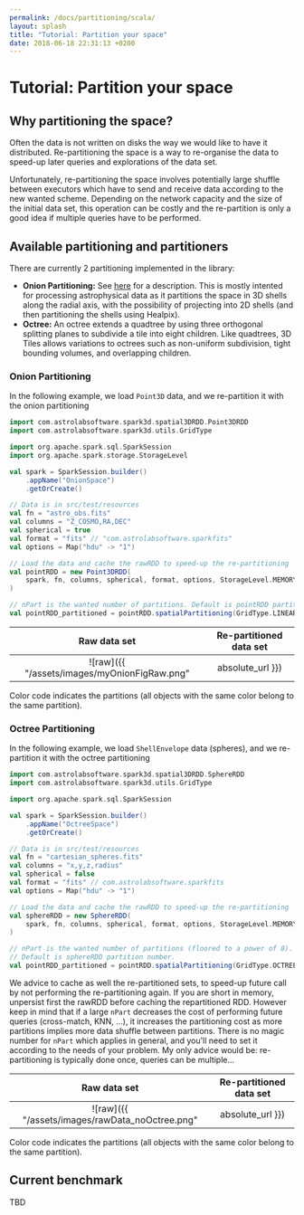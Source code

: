 ```yaml
---
permalink: /docs/partitioning/scala/
layout: splash
title: "Tutorial: Partition your space"
date: 2018-06-18 22:31:13 +0200
---
```


# Tutorial: Partition your space

## Why partitioning the space?

Often the data is not written on disks the way we would like to have it distributed. Re-partitioning the space is a way to re-organise the data to speed-up later queries and explorations of the data set.

Unfortunately, re-partitioning the space involves potentially large shuffle between executors which have to send and receive data according to the new wanted scheme. Depending on the network capacity and the size of the initial data set, this operation can be costly and the re-partition is only a good idea if multiple queries have to be performed.

## Available partitioning and partitioners

There are currently 2 partitioning implemented in the library:

- **Onion Partitioning:** See [here](https://github.com/astrolabsoftware/spark3D/issues/11) for a description. This is mostly intented for processing astrophysical data as it partitions the space in 3D shells along the radial axis, with the possibility of projecting into 2D shells (and then partitioning the shells using Healpix).
- **Octree:** An octree extends a quadtree by using three orthogonal splitting planes to subdivide a tile into eight children. Like quadtrees, 3D Tiles allows variations to octrees such as non-uniform subdivision, tight bounding volumes, and overlapping children.

### Onion Partitioning

In the following example, we load `Point3D` data, and we re-partition it with the onion partitioning

```scala
import com.astrolabsoftware.spark3d.spatial3DRDD.Point3DRDD
import com.astrolabsoftware.spark3d.utils.GridType

import org.apache.spark.sql.SparkSession
import org.apache.spark.storage.StorageLevel

val spark = SparkSession.builder()
	.appName("OnionSpace")
	.getOrCreate()

// Data is in src/test/resources
val fn = "astro_obs.fits"
val columns = "Z_COSMO,RA,DEC"
val spherical = true
val format = "fits" // "com.astrolabsoftware.sparkfits"
val options = Map("hdu" -> "1")

// Load the data and cache the rawRDD to speed-up the re-partitioning
val pointRDD = new Point3DRDD(
	spark, fn, columns, spherical, format, options, StorageLevel.MEMORY_ONLY
)

// nPart is the wanted number of partitions. Default is pointRDD partition number.
val pointRDD_partitioned = pointRDD.spatialPartitioning(GridType.LINEARONIONGRID, nPart)
```

| Raw data set | Re-partitioned data set
|:---------:|:---------:
| ![raw]({{ "/assets/images/myOnionFigRaw.png" | absolute_url }}) | ![repartitioning]({{ "/assets/images/myOnionFig.png" | absolute_url }})

Color code indicates the partitions (all objects with the same color belong to the same partition).

### Octree Partitioning

In the following example, we load `ShellEnvelope` data (spheres), and we re-partition it with the octree partitioning

```scala
import com.astrolabsoftware.spark3d.spatial3DRDD.SphereRDD
import com.astrolabsoftware.spark3d.utils.GridType

import org.apache.spark.sql.SparkSession

val spark = SparkSession.builder()
	.appName("OctreeSpace")
	.getOrCreate()

// Data is in src/test/resources
val fn = "cartesian_spheres.fits"
val columns = "x,y,z,radius"
val spherical = false
val format = "fits" // com.astrolabsoftware.sparkfits
val options = Map("hdu" -> "1")

// Load the data and cache the rawRDD to speed-up the re-partitioning
val sphereRDD = new SphereRDD(
	spark, fn, columns, spherical, format, options, StorageLevel.MEMORY_ONLY
)

// nPart is the wanted number of partitions (floored to a power of 8).
// Default is sphereRDD partition number.
val pointRDD_partitioned = pointRDD.spatialPartitioning(GridType.OCTREE, nPart)
```


We advice to cache as well the re-partitioned sets, to speed-up future call by not performing the re-partitioning again. If you are short in memory, unpersist first the rawRDD before caching the repartitioned RDD.
However keep in mind that if a large `nPart` decreases the cost of performing future queries (cross-match, KNN, ...), it increases the partitioning cost as more partitions implies more data shuffle between partitions. There is no magic number for `nPart` which applies in general, and you'll need to set it according to the needs of your problem. My only advice would be: re-partitioning is typically done once, queries can be multiple...

| Raw data set | Re-partitioned data set
|:---------:|:---------:
| ![raw]({{ "/assets/images/rawData_noOctree.png" | absolute_url }}) | ![repartitioning]({{ "/assets/images/rawData_withOctree.png" | absolute_url }})

Color code indicates the partitions (all objects with the same color belong to the same partition).

## Current benchmark

TBD
